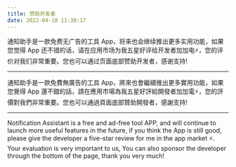 ```yaml
---
title: 赞助开发者
date: 2022-04-10 11:38:17
---
```

通知助手是一款免费无广告的工具 App，将来也会继续推出更多实用功能，如果您觉得 App 还不错的话，请在应用市场为我五星好评给开发者加加电⚡，您的评价对我们非常重要。您也可以通过页面底部赞助开发者，感谢支持!
- - - - - 
通知助手是一款免費無廣告的工具 App，將來也會繼續推出更多實用功能，如果您覺得 App 還不錯的話，請在應用市場為我五星好評給開發者加加電⚡，您的評價對我們非常重要。您也可以通過頁面底部贊助開發者，感謝支持!
- - - - - 
Notification Assistant is a free and ad-free tool APP, and will continue to launch more useful features in the future, if you think the App is still good, please give the developer a five-star review for me in the app market ⚡. Your evaluation is very important to us, You can also sponsor the developer through the bottom of the page, thank you very much!